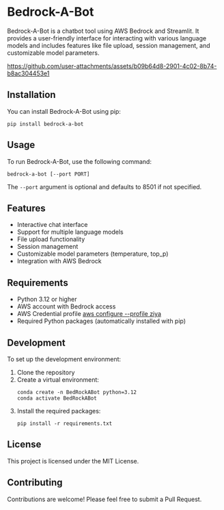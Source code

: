 # Bedrock-A-Bot

Bedrock-A-Bot is a chatbot tool using AWS Bedrock and Streamlit. It provides a user-friendly interface for interacting with various language models and includes features like file upload, session management, and customizable model parameters.


https://github.com/user-attachments/assets/b09b64d8-2901-4c02-8b74-b8ac304453e1


## Installation

You can install Bedrock-A-Bot using pip:

```
pip install bedrock-a-bot
```

## Usage

To run Bedrock-A-Bot, use the following command:

```
bedrock-a-bot [--port PORT]
```

The `--port` argument is optional and defaults to 8501 if not specified.

## Features

- Interactive chat interface
- Support for multiple language models
- File upload functionality
- Session management
- Customizable model parameters (temperature, top_p)
- Integration with AWS Bedrock

## Requirements

- Python 3.12 or higher
- AWS account with Bedrock access
- AWS Credential profile [aws configure --profile ziya](https://docs.aws.amazon.com/cli/v1/userguide/cli-authentication-user.html)
- Required Python packages (automatically installed with pip)

## Development

To set up the development environment:

1. Clone the repository
2. Create a virtual environment:
   ```
   conda create -n BedRockABot python=3.12
   conda activate BedRockABot
   ```
3. Install the required packages:
   ```
   pip install -r requirements.txt
   ```

## License

This project is licensed under the MIT License.

## Contributing

Contributions are welcome! Please feel free to submit a Pull Request.
